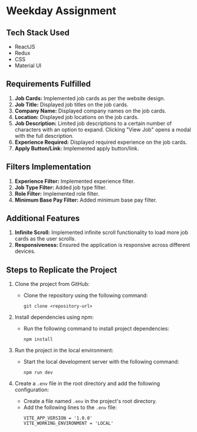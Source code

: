 # Weekday Assignment

## Tech Stack Used

- ReactJS
- Redux
- CSS
- Material UI

## Requirements Fulfilled

1. **Job Cards:** Implemented job cards as per the website design.
2. **Job Title:** Displayed job titles on the job cards.
3. **Company Name:** Displayed company names on the job cards.
4. **Location:** Displayed job locations on the job cards.
5. **Job Description:** Limited job descriptions to a certain number of characters with an option to expand. Clicking "View Job" opens a modal with the full description.
6. **Experience Required:** Displayed required experience on the job cards.
7. **Apply Button/Link:** Implemented apply button/link.

## Filters Implementation

1. **Experience Filter:** Implemented experience filter.
2. **Job Type Filter:** Added job type filter.
3. **Role Filter:** Implemented role filter.
4. **Minimum Base Pay Filter:** Added minimum base pay filter.

## Additional Features

1. **Infinite Scroll:** Implemented infinite scroll functionality to load more job cards as the user scrolls.
2. **Responsiveness:** Ensured the application is responsive across different devices.

## Steps to Replicate the Project

1. Clone the project from GitHub:
   - Clone the repository using the following command:
     ```
     git clone <repository-url>
     ```

2. Install dependencies using npm:
   - Run the following command to install project dependencies:
     ```
     npm install
     ```

3. Run the project in the local environment:
   - Start the local development server with the following command:
     ```
     npm run dev
     ```

4. Create a `.env` file in the root directory and add the following configuration:
   - Create a file named `.env` in the project's root directory.
   - Add the following lines to the `.env` file:
     ```
     VITE_APP_VERSION = '1.0.0'
     VITE_WORKING_ENVIRONMENT = 'LOCAL'
     ```

